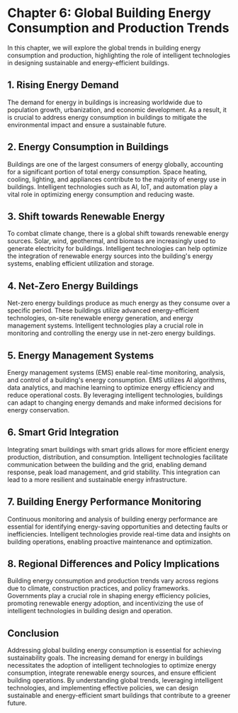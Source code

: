Chapter 6: Global Building Energy Consumption and Production Trends
===================================================================

In this chapter, we will explore the global trends in building energy consumption and production, highlighting the role of intelligent technologies in designing sustainable and energy-efficient buildings.

**1. Rising Energy Demand**
---------------------------

The demand for energy in buildings is increasing worldwide due to population growth, urbanization, and economic development. As a result, it is crucial to address energy consumption in buildings to mitigate the environmental impact and ensure a sustainable future.

**2. Energy Consumption in Buildings**
--------------------------------------

Buildings are one of the largest consumers of energy globally, accounting for a significant portion of total energy consumption. Space heating, cooling, lighting, and appliances contribute to the majority of energy use in buildings. Intelligent technologies such as AI, IoT, and automation play a vital role in optimizing energy consumption and reducing waste.

**3. Shift towards Renewable Energy**
-------------------------------------

To combat climate change, there is a global shift towards renewable energy sources. Solar, wind, geothermal, and biomass are increasingly used to generate electricity for buildings. Intelligent technologies can help optimize the integration of renewable energy sources into the building's energy systems, enabling efficient utilization and storage.

**4. Net-Zero Energy Buildings**
--------------------------------

Net-zero energy buildings produce as much energy as they consume over a specific period. These buildings utilize advanced energy-efficient technologies, on-site renewable energy generation, and energy management systems. Intelligent technologies play a crucial role in monitoring and controlling the energy use in net-zero energy buildings.

**5. Energy Management Systems**
--------------------------------

Energy management systems (EMS) enable real-time monitoring, analysis, and control of a building's energy consumption. EMS utilizes AI algorithms, data analytics, and machine learning to optimize energy efficiency and reduce operational costs. By leveraging intelligent technologies, buildings can adapt to changing energy demands and make informed decisions for energy conservation.

**6. Smart Grid Integration**
-----------------------------

Integrating smart buildings with smart grids allows for more efficient energy production, distribution, and consumption. Intelligent technologies facilitate communication between the building and the grid, enabling demand response, peak load management, and grid stability. This integration can lead to a more resilient and sustainable energy infrastructure.

**7. Building Energy Performance Monitoring**
---------------------------------------------

Continuous monitoring and analysis of building energy performance are essential for identifying energy-saving opportunities and detecting faults or inefficiencies. Intelligent technologies provide real-time data and insights on building operations, enabling proactive maintenance and optimization.

**8. Regional Differences and Policy Implications**
---------------------------------------------------

Building energy consumption and production trends vary across regions due to climate, construction practices, and policy frameworks. Governments play a crucial role in shaping energy efficiency policies, promoting renewable energy adoption, and incentivizing the use of intelligent technologies in building design and operation.

**Conclusion**
--------------

Addressing global building energy consumption is essential for achieving sustainability goals. The increasing demand for energy in buildings necessitates the adoption of intelligent technologies to optimize energy consumption, integrate renewable energy sources, and ensure efficient building operations. By understanding global trends, leveraging intelligent technologies, and implementing effective policies, we can design sustainable and energy-efficient smart buildings that contribute to a greener future.
